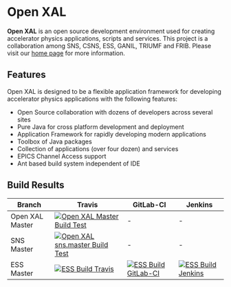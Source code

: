 # Open XAL

**Open XAL** is an open source development environment used for creating accelerator physics applications, scripts and services. This project is a collaboration among SNS, CSNS, ESS, GANIL, TRIUMF and FRIB. Please visit our [home page](https://openxal.github.io) for more information.

## Features

Open XAL is designed to be a flexible application framework for developing accelerator physics applications with the following features:

- Open Source collaboration with dozens of developers across several sites
- Pure Java for cross platform development and deployment
- Application Framework for rapidly developing modern applications
- Toolbox of Java packages
- Collection of applications (over four dozen) and services
- EPICS Channel Access support
- Ant based build system independent of IDE

## Build Results

Branch | Travis | GitLab-CI | Jenkins
------ | ------ | --------- | -------
Open XAL Master | [![Open XAL Master Build Test](https://travis-ci.org/openxal/openxal.svg?branch=master)](https://travis-ci.org/openxal/openxal)| - | - |
SNS Master | [![Open XAL sns.master Build Test](https://travis-ci.org/openxal/openxal.svg?branch=site.sns.master)](https://travis-ci.org/openxal/openxal)| - | - |
ESS Master | [![ESS Build Travis](https://travis-ci.org/EuropeanSpallationSource/openxal.svg?branch=site.ess.master)](https://travis-ci.org/EuropeanSpallationSource/openxal) | [![ESS Build GitLab-CI](https://gitlab01.esss.lu.se/ess-crs/openxal/badges/site.ess.master/build.svg)](https://gitlab01.esss.lu.se/ess-crs/openxal/) | [![ESS Build Jenkins](https://jenkins02.esss.lu.se/buildStatus/icon?job=bitbucket-ess-folder/openxal/site.ess.master)](https://jenkins02.esss.lu.se/job/bitbucket-ess-folder/job/openxal/)

